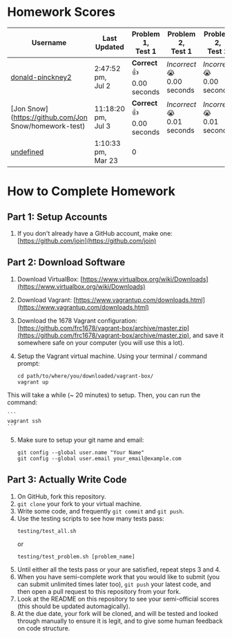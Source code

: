 # Homework Scores

|Username|Last Updated|Problem 1,<br />Test 1|Problem 2,<br />Test 1|Problem 2,<br />Test 2|Total Correct|
|---|---|---|---|---|---|
|[donald-pinckney2](https://github.com/donald-pinckney2/homework-test)|2:47:52 pm,<br />Jul 2|**Correct** :+1:<br /> 0.00 seconds|*Incorrect* :sob:<br /> 0.00 seconds|*Incorrect* :sob:<br /> 0.00 seconds|1|
|[Jon Snow](https://github.com/Jon Snow/homework-test)|11:18:20 pm,<br />Jul 3|**Correct** :+1:<br /> 0.00 seconds|*Incorrect* :sob:<br /> 0.01 seconds|*Incorrect* :sob:<br /> 0.01 seconds|1|
|[undefined](https://github.com/undefined/homework-test)|1:10:33 pm,<br />Mar 23|0|


# How to Complete Homework

## Part 1: Setup Accounts
1. If you don't already have a GitHub account, make one: [https://github.com/join](https://github.com/join)

## Part 2: Download Software
1. Download VirtualBox: [https://www.virtualbox.org/wiki/Downloads](https://www.virtualbox.org/wiki/Downloads)
2. Download Vagrant: [https://www.vagrantup.com/downloads.html](https://www.vagrantup.com/downloads.html)
3. Download the 1678 Vagrant configuration: [https://github.com/frc1678/vagrant-box/archive/master.zip](https://github.com/frc1678/vagrant-box/archive/master.zip), and save it somewhere safe on your computer (you will use this a lot).
4. Setup the Vagrant virtual machine. Using your terminal / command prompt:

	```
	cd path/to/where/you/downloaded/vagrant-box/
	vagrant up
	```
This will take a while (~ 20 minutes) to setup. Then, you can run the command:

	```
	vagrant ssh
	```
5. Make sure to setup your git name and email:

	```
	git config --global user.name "Your Name"
	git config --global user.email your_email@example.com
	```

## Part 3: Actually Write Code
1. On GitHub, fork this repository.
2. `git clone` your fork to your virtual machine.
3. Write some code, and frequently `git commit` and `git push`.
4. Use the testing scripts to see how many tests pass:<br />
	```
	testing/test_all.sh
	```
	or
	```
	testing/test_problem.sh [problem_name]
	```
5. Until either all the tests pass or your are satisfied, repeat steps 3 and 4.
6. When you have semi-complete work that you would like to submit (you can submit unlimited times later too), `git push` your latest code, and then open a pull request to this repository from your fork.
7. Look at the README on this repository to see your semi-official scores (this should be updated automagically).
8. At the due date, your fork will be cloned, and will be tested and looked through manually to ensure it is legit, and to give some human feedback on code structure.
